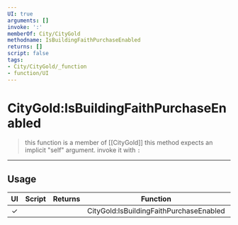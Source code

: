 ```yaml
---
UI: true
arguments: []
invoke: ':'
memberOf: City/CityGold
methodname: IsBuildingFaithPurchaseEnabled
returns: []
script: false
tags:
- City/CityGold/_function
- function/UI
---
```

# CityGold:IsBuildingFaithPurchaseEnabled
> this function is a member of [[CityGold]]
> this method expects an implicit "self" argument. invoke it with `:`
-----
## Usage
|  UI | Script | Returns | Function | Arguments |
|:---:|:------:|-------:|:--------:|:---------|
|✓| ||CityGold:IsBuildingFaithPurchaseEnabled||
